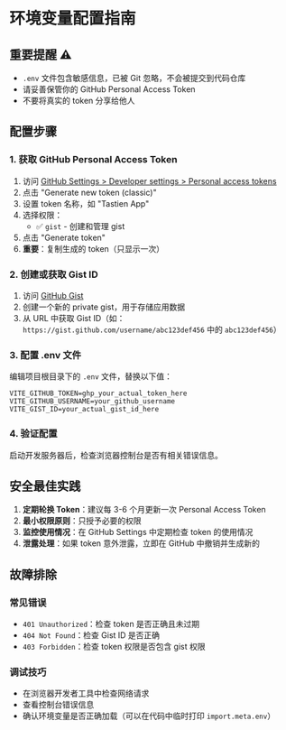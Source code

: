 # 环境变量配置指南

## 重要提醒 ⚠️
- `.env` 文件包含敏感信息，已被 Git 忽略，不会被提交到代码仓库
- 请妥善保管你的 GitHub Personal Access Token
- 不要将真实的 token 分享给他人

## 配置步骤

### 1. 获取 GitHub Personal Access Token
1. 访问 [GitHub Settings > Developer settings > Personal access tokens](https://github.com/settings/tokens)
2. 点击 "Generate new token (classic)"
3. 设置 token 名称，如 "Tastien App"
4. 选择权限：
   - ✅ `gist` - 创建和管理 gist
5. 点击 "Generate token"
6. **重要**：复制生成的 token（只显示一次）

### 2. 创建或获取 Gist ID
1. 访问 [GitHub Gist](https://gist.github.com/)
2. 创建一个新的 private gist，用于存储应用数据
3. 从 URL 中获取 Gist ID（如：`https://gist.github.com/username/abc123def456` 中的 `abc123def456`）

### 3. 配置 .env 文件
编辑项目根目录下的 `.env` 文件，替换以下值：

```env
VITE_GITHUB_TOKEN=ghp_your_actual_token_here
VITE_GITHUB_USERNAME=your_github_username
VITE_GIST_ID=your_actual_gist_id_here
```

### 4. 验证配置
启动开发服务器后，检查浏览器控制台是否有相关错误信息。

## 安全最佳实践

1. **定期轮换 Token**：建议每 3-6 个月更新一次 Personal Access Token
2. **最小权限原则**：只授予必要的权限
3. **监控使用情况**：在 GitHub Settings 中定期检查 token 的使用情况
4. **泄露处理**：如果 token 意外泄露，立即在 GitHub 中撤销并生成新的

## 故障排除

### 常见错误
- `401 Unauthorized`：检查 token 是否正确且未过期
- `404 Not Found`：检查 Gist ID 是否正确
- `403 Forbidden`：检查 token 权限是否包含 gist 权限

### 调试技巧
- 在浏览器开发者工具中检查网络请求
- 查看控制台错误信息
- 确认环境变量是否正确加载（可以在代码中临时打印 `import.meta.env`）